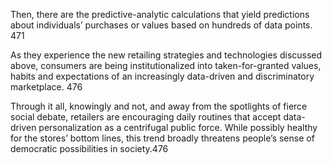 Then, there are the predictive-analytic calculations that yield predictions about individuals’ purchases or values based on hundreds of data points. 471

As they experience the new retailing strategies and technologies discussed above, consumers are being institutionalized into taken-for-granted values, habits and expectations of an increasingly data-driven and discriminatory marketplace. 476

Through it all, knowingly and not, and away from the spotlights of fierce social debate, retailers are encouraging daily routines that accept data-driven personalization as a centrifugal public force. While possibly healthy for the stores’ bottom lines, this trend broadly threatens people’s sense of democratic possibilities in society.476
